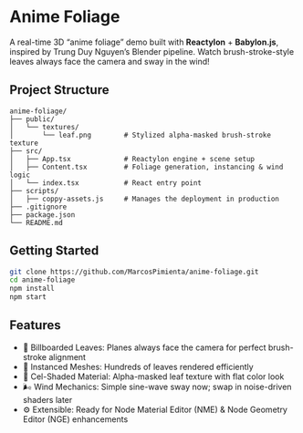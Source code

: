 # Anime Foliage

A real-time 3D “anime foliage” demo built with **Reactylon** + **Babylon.js**, inspired by Trung Duy Nguyen’s Blender pipeline. Watch brush-stroke-style leaves always face the camera and sway in the wind!

## Project Structure

```plaintext
anime-foliage/
├── public/
│   └── textures/
│       └── leaf.png        # Stylized alpha-masked brush-stroke texture
├── src/
│   ├── App.tsx             # Reactylon engine + scene setup
│   ├── Content.tsx         # Foliage generation, instancing & wind logic
│   └── index.tsx           # React entry point
├── scripts/
│   ├── coppy-assets.js     # Manages the deployment in production
├── .gitignore
├── package.json
└── README.md
```

## Getting Started

```bash
git clone https://github.com/MarcosPimienta/anime-foliage.git
cd anime-foliage
npm install
npm start
```

## Features

* 🎋 Billboarded Leaves: Planes always face the camera for perfect brush-stroke alignment
* 🌿 Instanced Meshes: Hundreds of leaves rendered efficiently
* 🎨 Cel-Shaded Material: Alpha-masked leaf texture with flat color look
* 🌬️ Wind Mechanics: Simple sine-wave sway now; swap in noise-driven shaders later
* ⚙️ Extensible: Ready for Node Material Editor (NME) & Node Geometry Editor (NGE) enhancements
